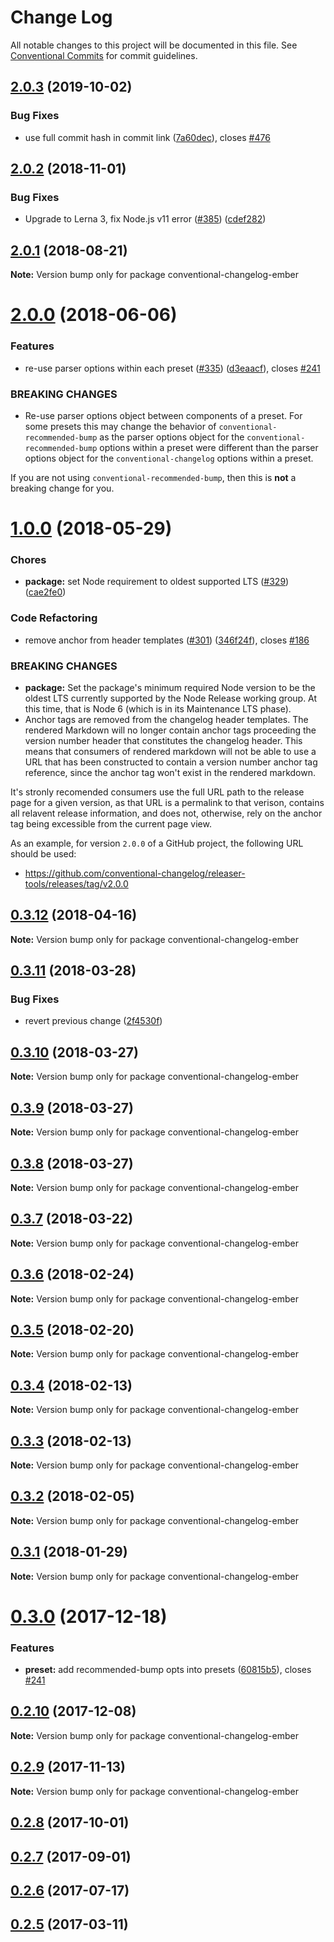 # Change Log

All notable changes to this project will be documented in this file.
See [Conventional Commits](https://conventionalcommits.org) for commit guidelines.

## [2.0.3](https://github.com/conventional-changelog/conventional-changelog/compare/conventional-changelog-ember@2.0.2...conventional-changelog-ember@2.0.3) (2019-10-02)


### Bug Fixes

* use full commit hash in commit link ([7a60dec](https://github.com/conventional-changelog/conventional-changelog/commit/7a60dec)), closes [#476](https://github.com/conventional-changelog/conventional-changelog/issues/476)





## [2.0.2](https://github.com/conventional-changelog/conventional-changelog/compare/conventional-changelog-ember@2.0.1...conventional-changelog-ember@2.0.2) (2018-11-01)


### Bug Fixes

* Upgrade to Lerna 3, fix Node.js v11 error ([#385](https://github.com/conventional-changelog/conventional-changelog/issues/385)) ([cdef282](https://github.com/conventional-changelog/conventional-changelog/commit/cdef282))





<a name="2.0.1"></a>
## [2.0.1](https://github.com/conventional-changelog/conventional-changelog/compare/conventional-changelog-ember@2.0.0...conventional-changelog-ember@2.0.1) (2018-08-21)




**Note:** Version bump only for package conventional-changelog-ember

<a name="2.0.0"></a>
# [2.0.0](https://github.com/conventional-changelog/conventional-changelog/compare/conventional-changelog-ember@1.0.0...conventional-changelog-ember@2.0.0) (2018-06-06)


### Features

* re-use parser options within each preset ([#335](https://github.com/conventional-changelog/conventional-changelog/issues/335)) ([d3eaacf](https://github.com/conventional-changelog/conventional-changelog/commit/d3eaacf)), closes [#241](https://github.com/conventional-changelog/conventional-changelog/issues/241)


### BREAKING CHANGES

* Re-use parser options object between components of a preset. For some
presets this may change the behavior of `conventional-recommended-bump`
as the parser options object for the `conventional-recommended-bump` options
within a preset were different than the parser options object for the
`conventional-changelog` options within a preset.

If you are not using `conventional-recommended-bump`, then this is
**not** a breaking change for you.




<a name="1.0.0"></a>
# [1.0.0](https://github.com/conventional-changelog/conventional-changelog/compare/conventional-changelog-ember@0.3.12...conventional-changelog-ember@1.0.0) (2018-05-29)


### Chores

* **package:** set Node requirement to oldest supported LTS ([#329](https://github.com/conventional-changelog/conventional-changelog/issues/329)) ([cae2fe0](https://github.com/conventional-changelog/conventional-changelog/commit/cae2fe0))


### Code Refactoring

* remove anchor from header templates ([#301](https://github.com/conventional-changelog/conventional-changelog/issues/301)) ([346f24f](https://github.com/conventional-changelog/conventional-changelog/commit/346f24f)), closes [#186](https://github.com/conventional-changelog/conventional-changelog/issues/186)


### BREAKING CHANGES

* **package:** Set the package's minimum required Node version to be the oldest LTS
currently supported by the Node Release working group. At this time,
that is Node 6 (which is in its Maintenance LTS phase).
* Anchor tags are removed from the changelog header templates. The
rendered Markdown will no longer contain anchor tags proceeding the
version number header that constitutes the changelog header. This means
that consumers of rendered markdown will not be able to use a URL that
has been constructed to contain a version number anchor tag reference,
since the anchor tag won't exist in the rendered markdown.

It's stronly recomended consumers use the full URL path to the release
page for a given version, as that URL is a permalink to that verison,
contains all relavent release information, and does not, otherwise, rely
on the anchor tag being excessible from the current page view.

As an example, for version `2.0.0` of a GitHub project, the following
URL should be used:
- https://github.com/conventional-changelog/releaser-tools/releases/tag/v2.0.0




<a name="0.3.12"></a>
## [0.3.12](https://github.com/conventional-changelog/conventional-changelog/compare/conventional-changelog-ember@0.3.11...conventional-changelog-ember@0.3.12) (2018-04-16)




**Note:** Version bump only for package conventional-changelog-ember

<a name="0.3.11"></a>
## [0.3.11](https://github.com/conventional-changelog/conventional-changelog/compare/conventional-changelog-ember@0.3.10...conventional-changelog-ember@0.3.11) (2018-03-28)


### Bug Fixes

* revert previous change ([2f4530f](https://github.com/conventional-changelog/conventional-changelog/commit/2f4530f))




<a name="0.3.10"></a>
## [0.3.10](https://github.com/conventional-changelog/conventional-changelog/compare/conventional-changelog-ember@0.3.9...conventional-changelog-ember@0.3.10) (2018-03-27)




**Note:** Version bump only for package conventional-changelog-ember

<a name="0.3.9"></a>
## [0.3.9](https://github.com/conventional-changelog/conventional-changelog/compare/conventional-changelog-ember@0.3.8...conventional-changelog-ember@0.3.9) (2018-03-27)




**Note:** Version bump only for package conventional-changelog-ember

<a name="0.3.8"></a>
## [0.3.8](https://github.com/conventional-changelog/conventional-changelog/compare/conventional-changelog-ember@0.3.7...conventional-changelog-ember@0.3.8) (2018-03-27)




**Note:** Version bump only for package conventional-changelog-ember

<a name="0.3.7"></a>
## [0.3.7](https://github.com/conventional-changelog/conventional-changelog/compare/conventional-changelog-ember@0.3.6...conventional-changelog-ember@0.3.7) (2018-03-22)




**Note:** Version bump only for package conventional-changelog-ember

<a name="0.3.6"></a>
## [0.3.6](https://github.com/conventional-changelog/conventional-changelog/compare/conventional-changelog-ember@0.3.5...conventional-changelog-ember@0.3.6) (2018-02-24)




**Note:** Version bump only for package conventional-changelog-ember

<a name="0.3.5"></a>
## [0.3.5](https://github.com/conventional-changelog/conventional-changelog/compare/conventional-changelog-ember@0.3.4...conventional-changelog-ember@0.3.5) (2018-02-20)




**Note:** Version bump only for package conventional-changelog-ember

<a name="0.3.4"></a>
## [0.3.4](https://github.com/stevemao/conventional-changelog-ember/compare/conventional-changelog-ember@0.3.3...conventional-changelog-ember@0.3.4) (2018-02-13)




**Note:** Version bump only for package conventional-changelog-ember

<a name="0.3.3"></a>
## [0.3.3](https://github.com/stevemao/conventional-changelog-ember/compare/conventional-changelog-ember@0.3.2...conventional-changelog-ember@0.3.3) (2018-02-13)




**Note:** Version bump only for package conventional-changelog-ember

<a name="0.3.2"></a>
## [0.3.2](https://github.com/stevemao/conventional-changelog-ember/compare/conventional-changelog-ember@0.3.1...conventional-changelog-ember@0.3.2) (2018-02-05)




**Note:** Version bump only for package conventional-changelog-ember

<a name="0.3.1"></a>
## [0.3.1](https://github.com/stevemao/conventional-changelog-ember/compare/conventional-changelog-ember@0.3.0...conventional-changelog-ember@0.3.1) (2018-01-29)




**Note:** Version bump only for package conventional-changelog-ember

<a name="0.3.0"></a>
# [0.3.0](https://github.com/stevemao/conventional-changelog-ember/compare/conventional-changelog-ember@0.2.10...conventional-changelog-ember@0.3.0) (2017-12-18)


### Features

* **preset:** add recommended-bump opts into presets ([60815b5](https://github.com/stevemao/conventional-changelog-ember/commit/60815b5)), closes [#241](https://github.com/stevemao/conventional-changelog-ember/issues/241)




<a name="0.2.10"></a>
## [0.2.10](https://github.com/stevemao/conventional-changelog-ember/compare/conventional-changelog-ember@0.2.9...conventional-changelog-ember@0.2.10) (2017-12-08)




**Note:** Version bump only for package conventional-changelog-ember

<a name="0.2.9"></a>
## [0.2.9](https://github.com/stevemao/conventional-changelog-ember/compare/conventional-changelog-ember@0.2.8...conventional-changelog-ember@0.2.9) (2017-11-13)




**Note:** Version bump only for package conventional-changelog-ember

<a name="0.2.8"></a>
## [0.2.8](https://github.com/stevemao/conventional-changelog-ember/compare/conventional-changelog-ember@0.2.7...conventional-changelog-ember@0.2.8) (2017-10-01)

<a name="0.2.7"></a>
## [0.2.7](https://github.com/stevemao/conventional-changelog-ember/compare/conventional-changelog-ember@0.2.6...conventional-changelog-ember@0.2.7) (2017-09-01)

<a name="0.2.6"></a>
## [0.2.6](https://github.com/stevemao/conventional-changelog-ember/compare/conventional-changelog-ember@0.2.5...conventional-changelog-ember@0.2.6) (2017-07-17)

<a name="0.2.5"></a>
## [0.2.5](https://github.com/stevemao/conventional-changelog-ember/compare/conventional-changelog-ember@0.2.4...conventional-changelog-ember@0.2.5) (2017-03-11)
